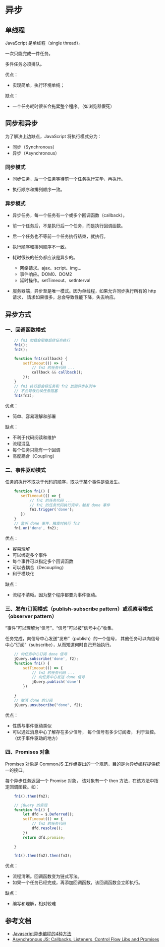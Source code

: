# 异步
## 单线程
JavaScript 是单线程（single thread）。

一次只能完成一件任务。

多件任务必须排队。

优点：
- 实现简单，执行环境单纯；

缺点：
- 一个任务耗时很长会拖累整个程序。（如浏览器假死）

## 同步和异步
为了解决上边缺点，JavaScript 将执行模式分为：
- 同步（Synchronous）
- 异步（Asynchronous）

### 同步模式
- 同步任务，后一个任务等待前一个任务执行完毕，再执行。

- 执行顺序和排列顺序一致。

### 异步模式
- 异步任务，每一个任务有一个或多个回调函数（callback）。

- 前一个任务后，不是执行后一个任务，而是执行回调函数。

- 后一个任务也不等前一个任务执行结束，就执行。

- 执行顺序和排列顺序不一致。

- 耗时很长的任务都应该是异步的。
    - 网络请求。ajax、script、img...
    - 事件响应。DOM0、DOM2
    - 延时操作。setTimeout、setInterval

- 服务器端，异步至是唯一模式。因为单线程，如果允许同步执行所有的 http 请求，
  请求如果很多，总会导致性能下降，失去响应。
  
## 异步方式
### 一、回调函数模式

```js
    // fn1 加载会阻塞后续任务执行
    fn1();
    fn2();
```
```js
    function fn1(callback) {
        setTimeout(() => {
            // fn1 的任务代码 ...
            callback && callback();
        });
    }
    // fn1 执行后会将任务和 fn2 放到异步队列中
    // 不会导致后续任务阻塞
    fn1(fn2);
```
优点：
- 简单、容易理解和部署

缺点：
- 不利于代码阅读和维护
- 流程混乱
- 每个任务只能有一个回调
- 高度耦合（Coupling）

### 二、事件驱动模式
任务的执行不取决于代码的顺序，取决于某个事件是否发生。

```js
    function fn1() {
       setTimeout(() => {
           // fn1 的任务代码 ...
           // fn1 的任务代码执行完毕，触发 done 事件
           fn1.trigger('done'); 
       })
    }
    // 监听 done 事件，触发时执行 fn2
    fn1.on('done', fn2);
```
优点：
- 容易理解
- 可以绑定多个事件
- 每个事件可以指定多个回调函数
- 可以去耦合（Decoupling）
- 利于模块化

缺点：
- 流程不清晰。因为整个程序都要为事件驱动。 

### 三、发布/订阅模式（publish-subscribe pattern）或观察者模式（observer pattern）
“事件”可以理解为“信号”。“信号”可以被“信号中心”收集。

任务完成，向信号中心发送“发布”（publish）的一个信号，
其他任务可以向信号中心“订阅”（subscribe），从而知道何时自己开始执行。

```js
    // 向任务中心订阅 done 信号
    jQuery.subscribe('done', f2);
    function fn1() {
        setTimeout(() => {
            // fn1 的任务代码 ...
            // 向任务中心发送 done 信号
            jQuery.publish('done')
        })
      
    }
    // 取消 done 的订阅
    jQuery.unsubscribe("done", f2);
```

优点：
- 性质与事件驱动类似
- 可以通过消息中心了解存在多少信号，
  每个信号有多少订阅者，
  利于监控。（优于事件驱动的地方）

### 四、Promises 对象
Promises 对象是 CommonJS 工作组提出的一个规范，目的是为异步编程提供统一的接口。

每个异步任务返回一个 Promise 对象，
该对象有一个 then 方法，在该方法中指定回调函数。如：
```js
    fn1().then(fn2);
```

```js
    // jQuery 的实现
    function fn1() {
        let dfd = $.Deferred();
        setTimeout(() => {
            // fn1 的任务代码
            dfd.resolve();
        })
        return dfd.promise;
      
    }
```
```js
    fn1().then(fn2).then(fn3);
```
优点：
- 流程清晰。回调函数变为链式写法。
- 如果一个任务已经完成，再添加回调函数，该回调函数会立即执行。

缺点：
- 编写和理解，相对较难


## 参考文档
* [Javascript异步编程的4种方法](http://www.ruanyifeng.com/blog/2012/12/asynchronous%EF%BC%BFjavascript.html)
* [ Asynchronous JS: Callbacks, Listeners, Control Flow Libs and Promises](http://sporto.github.com/blog/2012/12/09/callbacks-listeners-promises/)